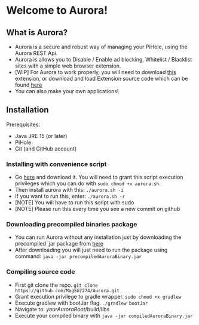 # Welcome to Aurora!

## What is Aurora? 
- Aurora is a secure and robust way of managing your PiHole, using the Aurora REST Api.
- Aurora is allows you to Disable / Enable ad blocking, Whitelist / Blacklist sites with a simple web browser extension.
- [WIP] For Aurora to work properly, you will need to download [this](https://chrome.google.com/webstore/category/extensions) extension, or download and load Extension source code which can be found [here](https://github.com/ivanhrabcak/aurora-extenstion)
- You can also make your own applications!

## Installation

Prerequisites: <br>
 - Java JRE 15 (or later) <br>
 -  PiHole <br>
 -  Git (and GitHub account)
### Installing with convenience script
- Go [here](https://github.com/MagSG-7274/Aurora/releases) and download it. You will need to grant this script execution privileges which you can do with `sudo chmod +x aurora.sh`. 
- Then install aurora with this: `./aurora.sh -i`
- If you want to run this, enter: `./aurora.sh -r`
- [NOTE] You will have to run this script with sudo
- [NOTE] Please run this every time you see a new commit on github
### Downloading precompiled binaries package
- You can run Aurora without any installation just by downloading the precompiled .jar package from [here](https://github.com/MagSG-7274/Aurora/releases) 
- After downloading you will just need to run the package using command: `java -jar precompiledAuroraBinary.jar`
### Compiling source code
- First git clone the repo. `git clone https://github.com/MagSG7274/Aurora.git`
- Grant execution privilege to gradle wrapper. `sudo chmod +x gradlew`
- Execute gradlew with bootJar flag. `./gradlew bootJar`
- Navigate to: *yourAuroraRoot*/build/libs
- Execute your compiled binary with `java -jar compiledAuroraBinary.jar`

